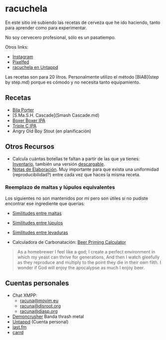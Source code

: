 # racuchela

En este sitio iré subiendo las recetas de cerveza que he ido haciendo, tanto para aprender como para experimentar.

No soy cervecero profesional, sólo es un pasatiempo. 

Otros links:

* [Instagram](http://instagram.com/racunax)
* [Pixelfed](http://pixelfed.social/racuna)
* [racuchela en Untappd](https://untappd.com/racuchela)

Las recetas son para 20 litros. Personalmente utilizo el método [BIAB](step by step.md)  porque es cómodo y no necesita tanto equipamiento.

## Recetas

* [Bila Porter](BilaPorterV2.md)
* [S.Ma.S.H. Cascade](Smash Cascade.md)
* [Boxer Boxer IPA](boxerboxerIPA.md)
* [Triple C IPA](tripleC.md)
* Angry Old Boy Stout (en planificación)

## Otros Recursos

* Calcula cuántas botellas te faltan a partir de las que ya tienes: [Inventario](https://calc.disroot.org/jp8drtfylm), también una versión [descargable](https://cloud.disroot.org/s/9Hm7pz8Nazqm7Pr).
* [Notas de Elaboración](https://cloud.disroot.org/s/XgYNWwCXaF7rKJ9). Muy importante para que exista una uniformidad (reproducibilidad?) entre cada vez que haces la misma receta.

### Reemplazo de maltas y lúpulos equivalentes

Los siguientes no son mantenidos por mi pero son útiles si no pudiste encontrar ese ingrediente que querías:

* [Similitudes entre maltas](https://www.brew.is/files/malt.html)
* [Similitudes entre lúpulos](http://cervecearte.com/wp-content/uploads/TABLA-DE-Lupulos.pdf)
* [Similitudes entre levaduras](https://www.homebrewsupply.com/learn/yeast-comparison-charts.html) 

* Calculadora de Carbonatación: [Beer Priming Calculator](https://www.brewersfriend.com/beer-priming-calculator/)

>As a homebrewer I feel like a god; 
>I create a perfect environment in which my yeast can thrive for generations, 
>And then I watch gleefully as they reproduce and multiply to the point they die in their own filth. 
>I wonder if God will enjoy the apocalypse as much I enjoy beer.

## Cuentas personales

* Chat XMPP: 
    * racuna@movim.eu 
    * racuna@disroot.org 
    * racuna@diasp.org
* [Demoncrusher](http://demoncrusher.com) Banda thrash metal
* [Untappd](http://untappd.com/user/racuna) (Cuenta personal)
* [last.fm](http://www.last.fm/es/user/racuna)
* [carrd](http://racuna.carrd.com)
